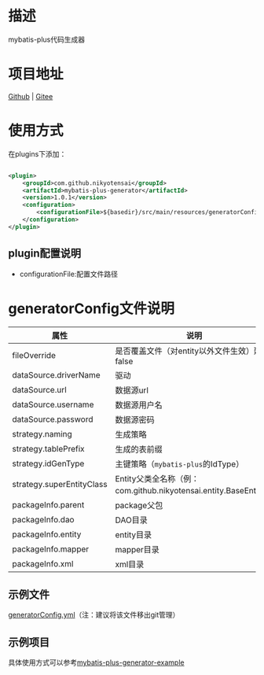 # 描述

mybatis-plus代码生成器

# 项目地址

[Github](https://github.com/nikyotensai/mybatis-plus-generator.git)
| [Gitee](https://gitee.com/nikyotensai/mybatis-plus-generator.git)

# 使用方式

在plugins下添加：

```xml

<plugin>
    <groupId>com.github.nikyotensai</groupId>
    <artifactId>mybatis-plus-generator</artifactId>
    <version>1.0.1</version>
    <configuration>
        <configurationFile>${basedir}/src/main/resources/generatorConfig.yml</configurationFile>
    </configuration>
</plugin>
```

## plugin配置说明

- configurationFile:配置文件路径

# generatorConfig文件说明

属性|说明
---|---
fileOverride|是否覆盖文件（对entity以外文件生效）建议false
dataSource.driverName|驱动
dataSource.url|数据源url
dataSource.username|数据源用户名
dataSource.password|数据源密码
strategy.naming|生成策略
strategy.tablePrefix|生成的表前缀
strategy.idGenType|主键策略（`mybatis-plus`的IdType）
strategy.superEntityClass|Entity父类全名称（例：com.github.nikyotensai.entity.BaseEntity）
packageInfo.parent|package父包
packageInfo.dao|DAO目录
packageInfo.entity|entity目录
packageInfo.mapper|mapper目录
packageInfo.xml|xml目录

## 示例文件

[generatorConfig.yml](/src/main/resources/generatorConfig.yml)（注：建议将该文件移出git管理）

## 示例项目

具体使用方式可以参考[mybatis-plus-generator-example](https://github.com/nikyotensai/mybatis-plus-generator-example.git)
